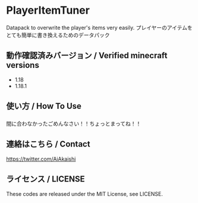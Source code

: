 # PlayerItemTuner
Datapack to overwrite the player's items very easily.
プレイヤーのアイテムをとても簡単に書き換えるためのデータパック

## 動作確認済みバージョン / Verified minecraft versions

- 1.18
- 1.18.1

## 使い方 / How To Use

### 
間に合わなかったごめんなさい！！ちょっとまってね！！

## 連絡はこちら / Contact

<https://twitter.com/AiAkaishi>

## ライセンス / LICENSE

These codes are released under the MIT License, see LICENSE.

